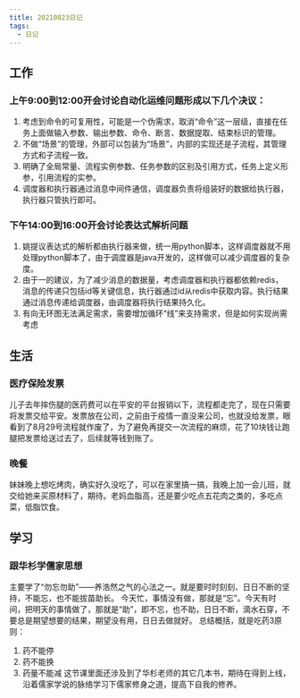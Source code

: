 ```yaml
---
title: 20210823日记
tags:
  - 日记
---
```

## 工作
### 上午9:00到12:00开会讨论自动化运维问题形成以下几个决议：
1. 考虑到命令的可复用性，可能是一个伪需求，取消“命令”这一层级，直接在任务上面做输入参数、输出参数、命令、断言、数据提取、结束标识的管理。
2. 不做“场景”的管理，外部可以包装为“场景”，内部的实现还是子流程，其管理方式和子流程一致。
3. 明确了全局常量、流程实例参数、任务参数的区别及引用方式，任务上定义形参，引用流程的实参。
4. 调度器和执行器通过消息中间件通信，调度器负责将组装好的数据给执行器，执行器只管执行即可。

### 下午14:00到16:00开会讨论表达式解析问题
1. 姚提议表达式的解析都由执行器来做，统一用python脚本，这样调度器就不用处理python脚本了，由于调度器是java开发的，这样做可以减少调度器的复杂度。
2. 由于一的建议，为了减少消息的数据量，考虑调度器和执行器都依赖redis，消息的传递只包括id等关键信息，执行器通过id从redis中获取内容。执行结果通过消息传递给调度器，由调度器将执行结果持久化。
3. 有向无环图无法满足需求，需要增加循环“线”来支持需求，但是如何实现尚需考虑

## 生活
### 医疗保险发票
儿子去年摔伤腿的医药费可以在平安的平台报销以下，流程都走完了，现在只需要将发票交给平安。发票放在公司，之前由于疫情一直没来公司，也就没给发票，眼看到了8月29号流程就作废了，为了避免再提交一次流程的麻烦，花了10块钱让跑腿把发票给送过去了，后续就等钱到账了。
### 晚餐
妹妹晚上想吃烤肉，确实好久没吃了，可以在家里搞一搞，我晚上加一会儿班，就交给她来买原材料了，期待。老妈血脂高，还是要少吃点五花肉之类的，多吃点菜，低脂饮食。

## 学习
### 跟华杉学儒家思想
主要学了“勿忘勿助”——养浩然之气的心法之一。就是要时时刻刻、日日不断的坚持，不能忘，也不能拔苗助长。
今天忙，事情没有做，那就是“忘”。今天有时间，把明天的事情做了，那就是“助”，即不忘，也不助，日日不断，滴水石穿，不要总是期望想要的结果，期望没有用，日日去做就好。
总结概括，就是吃药3原则：
1. 药不能停
2. 药不能换
3. 药量不能减
这节课里面还涉及到了华杉老师的其它几本书，期待在得到上线，沿着儒家学说的脉络学习下儒家修身之道，提高下自我的修养。